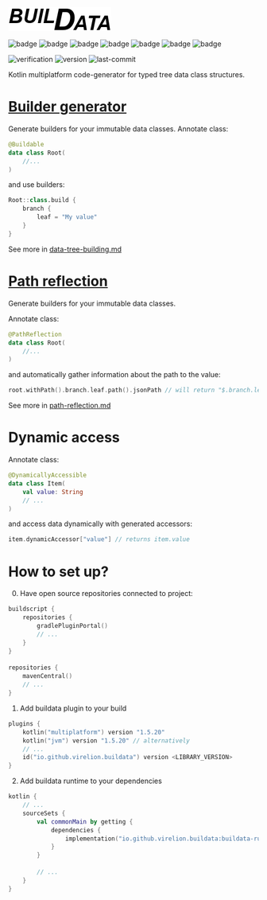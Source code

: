 ![logo](logo.png)

![badge](https://img.shields.io/badge/platform-JVM-orange)
![badge](https://img.shields.io/badge/platform-JS-red)
![badge](https://img.shields.io/badge/platform-Android-brightgreen)
![badge](https://img.shields.io/badge/platform-Linux--64-blue)
![badge](https://img.shields.io/badge/platform-mingw--64-blueviolet)
![badge](https://img.shields.io/badge/platform-iOS--64-yellowgreen)
![badge](https://img.shields.io/badge/platform-MacOS--64-yellow)

![verification](https://github.com/Virelion/buildata/workflows/verification/badge.svg)
![version](https://img.shields.io/github/v/tag/Virelion/buildata)
![last-commit](https://img.shields.io/github/last-commit/Virelion/buildata)

Kotlin multiplatform code-generator for typed tree data class structures.

# [Builder generator](docs/data-tree-building.md)
Generate builders for your immutable data classes.
Annotate class:
```kotlin
@Buildable
data class Root(
    //...
)
```

and use builders:
```kotlin
Root::class.build {
    branch {
        leaf = "My value"
    }
}
```

See more in [data-tree-building.md](docs/data-tree-building.md)

# [Path reflection](docs/path-reflection.md)
Generate builders for your immutable data classes.

Annotate class:
```kotlin
@PathReflection
data class Root(
    //...
)
```

and automatically gather information about the path to the value:
```kotlin
root.withPath().branch.leaf.path().jsonPath // will return "$.branch.leaf"
```

See more in [path-reflection.md](docs/path-reflection.md)

# Dynamic access

Annotate class:
```kotlin
@DynamicallyAccessible
data class Item(
    val value: String
    // ...
)
```

and access data dynamically with generated accessors:
```kotlin
item.dynamicAccessor["value"] // returns item.value
```

# How to set up?
0. Have open source repositories connected to project:
```kotlin
buildscript {
    repositories {
        gradlePluginPortal()
        // ...
    }
}

repositories {
    mavenCentral()
    // ...
}
```

1. Add buildata plugin to your build
```kotlin
plugins {
    kotlin("multiplatform") version "1.5.20"
    kotlin("jvm") version "1.5.20" // alternatively
    // ...
    id("io.github.virelion.buildata") version <LIBRARY_VERSION>
}
```

2. Add buildata runtime to your dependencies
```kotlin
kotlin {
    // ...
    sourceSets {
        val commonMain by getting {
            dependencies {
                implementation("io.github.virelion.buildata:buildata-runtime:<LIBRARY_VERSION>")
            }
        }

        // ...
    }
}
```